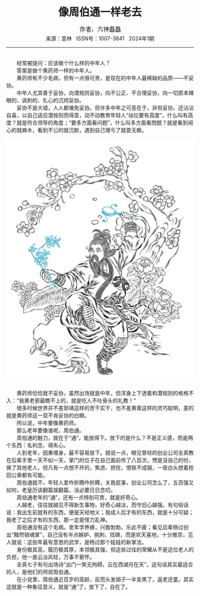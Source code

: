 # <center>像周伯通一样老去</center>

<div align=center><img src="https://raw.githubusercontent.com/leaguecn/magazines/main/img_authors/%25d7%25f7%25d5%25df%25a3%25ba%25c1%25f9%25c9%25f1%25c0%25da%25c0%25da.jpg"></div>

<center>来源：意林   ISSN号：1007-3841   2024年1期</center>

* * *

<br>　　经常被提问：应该做个什么样的中年人？  
　　答案是做个黄药师一样的中年人。  
　　黄药师有不少毛病，但有一点很可贵，是现在的中年人最稀缺的品质——不妥协。  
　　中年人尤其善于妥协，向潜规则妥协，向不公正、不合理妥协，向一切原本辣眼的、讽刺的、扎心的沉疴妥协。  
　　妥协不是大错，人人都难免妥协。但许多中年之可恶在于，非但妥协，还沾沾自喜，以自己适应潜规则而得意，动不动教育年轻人“站位要有高度”，什么叫有高度？就是符合领导的角度；“要多方面看问题”，什么叫多方面看問题？就是看到闹心的就麻木，看到不公的就沉默，遇到自己理亏了就耍无赖。

![](https://raw.githubusercontent.com/leaguecn/magazines/main/img/yili20240113-1-l.jpg)

  
<br>　　黄药师恰恰就不妥协，虽然出场就是中年，但浑身上下透着和潜规则的格格不入：“我黄老邪最瞧不上的，就是吃人不吐骨头的礼教！”  
　　很多时候世界并不差郭靖这样的苦干实干，也不差黄蓉这样的灵巧聪明，差的就是黄药师这一双不肯妥协的白眼。  
　　所以说，中年要像黄药师。  
　　那么老年要像谁呢，周伯通。  
　　周伯通的魅力，就在于“通”，能放得下。放下的是什么？不是正义感，而是两个东西：名利念、得失心。  
　　人到老年，因果缠身，最不容易放下。就说一点，眼见曾经的创业公司全真教在后辈手里一天不如一天，掌门的位子在自己面前传了八百次，愣是没自己的份，换了其他老人，但凡有一点想不开的，焦虑、担忧，恨铁不成钢，一夜白头想着抢回公章都有可能。  
　　周伯通就不，年轻人爱咋折腾咋折腾，关我屁事，创业公司怎么了，五百强又如何，老皇历该翻篇就翻篇，没必要日日念叨。  
　　周伯通老年的“通”，还有一点特别可贵，就是好奇心。  
　　人越老，往往就越见不得新生事物，好奇心越淡，而守旧心越强。有句俗话说：我出生前就有的东西，便是天经地义；我成人后才有的东西，就是十分可疑；我老了之后才有的东西，那一定是怪力乱神。  
　　周伯通没有这个毛病。老年学养蜂，兴致勃勃，乐此不疲；看见后辈杨过创出“黯然销魂掌”，自己没有半点嫉妒、挑刺、找碴，而是欢天喜地，十分推崇，见人就说：这些年最有意思的武学，是杨过那个娃娃的新掌法。  
　　身份极其高，履历极其厚，本领极其强，但这些过往的荣耀从不是这位老人的负担，他一直云淡风轻，万事不萦怀。  
　　全真七子有句出场诗“出门一笑无拘碍，云在西湖月在天”，这句话其实最适合的人，是他们的师叔周伯通。  
　　在小说里，周伯通近百岁的高龄，反而头发胡子一半变黑了，返老还童。其实这就是一种象征意义，就是“通”了，放下了，自在了。
